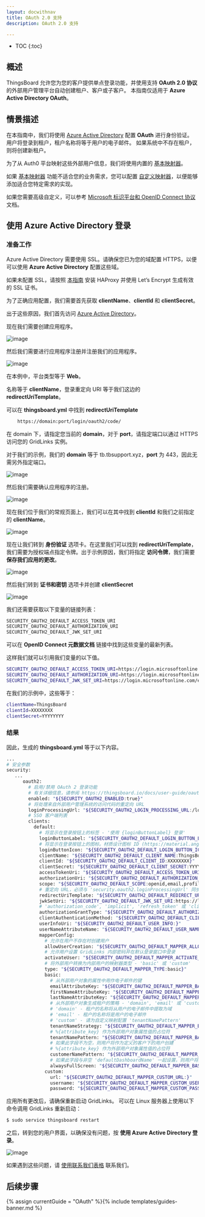```yaml
---
layout: docwithnav
title: OAuth 2.0 支持
description: OAuth 2.0 支持

---
```


* TOC
{:toc}

## 概述
ThingsBoard 允许您为您的客户提供单点登录功能，并使用支持 **OAuth 2.0 协议** 的外部用户管理平台自动创建租户、客户或子客户。
本指南仅适用于 **Azure Active Directory OAuth**。
## 情景描述

在本指南中，我们将使用 [Azure Active Directory](https://portal.azure.com/) 配置 **OAuth** 进行身份验证。
用户将登录到租户，租户名称将等于用户的电子邮件。
如果系统中不存在租户，则将创建新租户。

为了从 Auth0 平台映射这些外部用户信息，我们将使用内置的 [基本映射器](/docs/user-guide/oauth-2-support/#basic-mapper)。

如果 [基本映射器](/docs/user-guide/oauth-2-support/#basic-mapper) 功能不适合您的业务需求，您可以配置 [自定义映射器](/docs/user-guide/oauth-2-support/#custom-mapper)，以便能够添加适合您特定需求的实现。

如果您需要高级自定义，可以参考 [Microsoft 标识平台和 OpenID Connect 协议](https://docs.microsoft.com/en-us/azure/active-directory/develop/v2-protocols-oidc) 文档。

## 使用 Azure Active Directory 登录

### 准备工作

Azure Active Directory 需要使用 SSL。请确保您已为您的域配置 HTTPS，以便可以使用 **Azure Active Directory** 配置这些域。

如果未配置 SSL，请按照 [本指南](/docs/user-guide/install/pe/add-haproxy-ubuntu/) 安装 HAProxy 并使用 Let’s Encrypt 生成有效的 SSL 证书。


为了正确应用配置，我们需要首先获取 **clientName**、**clientId** 和 **clientSecret**。

出于这些原因，我们首先访问 [Azure Active Directory](https://portal.azure.com/#blade/Microsoft_AAD_IAM/ActiveDirectoryMenuBlade/Overview)。

现在我们需要创建应用程序。

![image](/images/user-guide/oauth-2-support/azure/azure-go-for-ad.png)

然后我们需要进行应用程序注册并注册我们的应用程序。

![image](/images/user-guide/oauth-2-support/azure/azure-go-for-and-create-application.png)

在本例中，平台类型等于 **Web**。

名称等于 **clientName**，登录重定向 URI 等于我们这边的 **redirectUriTemplate**。

可以在 **thingsboard.yml** 中找到 **redirectUriTemplate**

```bash
    https://domain:port/login/oauth2/code/
```

在 domain 下，请指定您当前的 **domain**，对于 **port**，请指定端口以通过 HTTPS 访问您的 GridLinks 实例。

对于我们的示例，我们的 **domain** 等于 tb.tbsupport.xyz，**port** 为 443，因此无需另外指定端口。


![image](/images/user-guide/oauth-2-support/azure/azure-create-application.png)

然后我们需要确认应用程序的注册。

![image](/images/user-guide/oauth-2-support/azure/azure-application-general-data.png)

现在我们位于我们的常规页面上，我们可以在其中找到 **clientId** 和我们之前指定的 **clientName**。


![image](/images/user-guide/oauth-2-support/azure/azure-application-authentication.png)

现在让我们转到 **身份验证** 选项卡。在这里我们可以找到 **redirectUriTemplate**，我们需要为授权端点指定令牌。出于示例原因，我们将指定 **访问令牌**，我们需要 **保存我们应用的更改**。

![image](/images/user-guide/oauth-2-support/azure/azure-application-secrets.png)

然后我们转到 **证书和密钥** 选项卡并创建 **clientSecret**

![image](/images/user-guide/oauth-2-support/azure/azure-application-endpoints.png)

我们还需要获取以下变量的链接列表：

```bash
SECURITY_OAUTH2_DEFAULT_ACCESS_TOKEN_URI
SECURITY_OAUTH2_DEFAULT_AUTHORIZATION_URI
SECURITY_OAUTH2_DEFAULT_JWK_SET_URI
```

可以在 **OpenID Connect 元数据文档** 链接中找到这些变量的最新列表。

这样我们就可以引用我们变量的以下值。
```bash
SECURITY_OAUTH2_DEFAULT_ACCESS_TOKEN_URI=https://login.microsoftonline.com/example-tenant-id/oauth2/token
SECURITY_OAUTH2_DEFAULT_AUTHORIZATION_URI=https://login.microsoftonline.com/example-tenant-id/oauth2/authorize
SECURITY_OAUTH2_DEFAULT_JWK_SET_URI=https://login.microsoftonline.com/example-tenant-id/discovery/keys
```

在我们的示例中，这些等于：
```bash
clientName=ThingsBoard
clientId=XXXXXXXX
clientSecret=YYYYYYYY
```


### 结果

因此，生成的 **thingsboard.yml** 等于以下内容。

```bash
...
# 安全参数
security:
   ...
      oauth2:
        # 启用/禁用 OAuth 2 登录功能
        # 有关详细信息，请参阅 https://thingsboard.io/docs/user-guide/oauth-2-support/
        enabled: "${SECURITY_OAUTH2_ENABLED:true}"
        # 将处理来自外部用户管理系统的访问代码的重定向 URL
        loginProcessingUrl: "${SECURITY_OAUTH2_LOGIN_PROCESSING_URL:/login/oauth2/code/}"
        # SSO 客户端列表
        clients:
          default:
            # 将显示在登录按钮上的标签 - '使用 {loginButtonLabel} 登录'
            loginButtonLabel: "${SECURITY_OAUTH2_DEFAULT_LOGIN_BUTTON_LABEL:Azure Active Directory}"
            # 将显示在登录按钮上的图标。材质设计图标 ID (https://material.angularjs.org/latest/api/directive/mdIcon)
            loginButtonIcon: "${SECURITY_OAUTH2_DEFAULT_LOGIN_BUTTON_ICON:}"
            clientName: "${SECURITY_OAUTH2_DEFAULT_CLIENT_NAME:ThingsBoard}"
            clientId: "${SECURITY_OAUTH2_DEFAULT_CLIENT_ID:XXXXXXXX}"
            clientSecret: "${SECURITY_OAUTH2_DEFAULT_CLIENT_SECRET:YYYYYYYY}"
            accessTokenUri: "${SECURITY_OAUTH2_DEFAULT_ACCESS_TOKEN_URI:https://login.microsoftonline.com/example-tenant-id/oauth2/token}"
            authorizationUri: "${SECURITY_OAUTH2_DEFAULT_AUTHORIZATION_URI:https://login.microsoftonline.com/example-tenant-id/oauth2/authorize}"
            scope: "${SECURITY_OAUTH2_DEFAULT_SCOPE:openid,email,profile}"
            # 重定向 URL，必须与 'security.oauth2.loginProcessingUrl' 同步，但添加了域名
            redirectUriTemplate: "${SECURITY_OAUTH2_DEFAULT_REDIRECT_URI_TEMPLATE:https://tb.tbsupport.xyz/login/oauth2/code/}"
            jwkSetUri: "${SECURITY_OAUTH2_DEFAULT_JWK_SET_URI:https://login.microsoftonline.com/example-tenant-id/discovery/keys}"
            # 'authorization_code', 'implicit', 'refresh_token' 或 'client_credentials'
            authorizationGrantType: "${SECURITY_OAUTH2_DEFAULT_AUTHORIZATION_GRANT_TYPE:authorization_code}"
            clientAuthenticationMethod: "${SECURITY_OAUTH2_DEFAULT_CLIENT_AUTHENTICATION_METHOD:post}" # basic 或 post
            userInfoUri: "${SECURITY_OAUTH2_DEFAULT_USER_INFO:}"
            userNameAttributeName: "${SECURITY_OAUTH2_DEFAULT_USER_NAME_ATTRIBUTE_NAME:email}"
            mapperConfig:
              # 允许在用户不存在时创建用户
              allowUserCreation: "${SECURITY_OAUTH2_DEFAULT_MAPPER_ALLOW_USER_CREATION:true}"
              # 允许用户设置 GridLinks 内部密码并在默认登录窗口中登录
              activateUser: "${SECURITY_OAUTH2_DEFAULT_MAPPER_ACTIVATE_USER:false}"
              # 将外部用户转换为内部用户的映射器类型 - 'basic' 或 'custom'
              type: "${SECURITY_OAUTH2_DEFAULT_MAPPER_TYPE:basic}"
              basic:
                # 从外部用户对象的属性中用作电子邮件的键
                emailAttributeKey: "${SECURITY_OAUTH2_DEFAULT_MAPPER_BASIC_EMAIL_ATTRIBUTE_KEY:email}"
                firstNameAttributeKey: "${SECURITY_OAUTH2_DEFAULT_MAPPER_BASIC_FIRST_NAME_ATTRIBUTE_KEY:}"
                lastNameAttributeKey: "${SECURITY_OAUTH2_DEFAULT_MAPPER_BASIC_LAST_NAME_ATTRIBUTE_KEY:}"
                # 从外部用户对象生成租户的策略 - 'domain', 'email' 或 'custom'
                # 'domain' - 租户的名称将从用户的电子邮件中提取为域
                # 'email' - 租户的名称将是用户的电子邮件
                # 'custom' - 请为自定义映射配置 'tenantNamePattern'
                tenantNameStrategy: "${SECURITY_OAUTH2_DEFAULT_MAPPER_BASIC_TENANT_NAME_STRATEGY:domain}"
                # %{attribute_key} 作为外部用户对象属性值的占位符
                tenantNamePattern: "${SECURITY_OAUTH2_DEFAULT_MAPPER_BASIC_TENANT_NAME_PATTERN:}"
                # 如果此字段不为空，则用户将作为定义的客户下的用户创建
                # %{attribute_key} 作为外部用户对象属性值的占位符
                customerNamePattern: "${SECURITY_OAUTH2_DEFAULT_MAPPER_BASIC_CUSTOMER_NAME_PATTERN:}"
                # 如果此字段与非空 'defaultDashboardName' 一起设置，则用户将从定义的仪表板以全屏模式开始
                alwaysFullScreen: "${SECURITY_OAUTH2_DEFAULT_MAPPER_BASIC_ALWAYS_FULL_SCREEN:false}"
              custom:
                url: "${SECURITY_OAUTH2_DEFAULT_MAPPER_CUSTOM_URL:}"
                username: "${SECURITY_OAUTH2_DEFAULT_MAPPER_CUSTOM_USERNAME:}"
                password: "${SECURITY_OAUTH2_DEFAULT_MAPPER_CUSTOM_PASSWORD:}"
```


应用所有更改后，请确保重新启动 GridLinks。
可以在 Linux 服务器上使用以下命令调用 GridLinks 重新启动：
```bash
$ sudo service thingsboard restart
```

之后，转到您的用户界面，以确保没有问题，按 **使用 Azure Active Directory 登录**。

![image](/images/user-guide/oauth-2-support/azure/azure-login.png)

如果遇到这些问题，请 [使用联系我们表格](/docs/contact-us/) 联系我们。

## 后续步骤

{% assign currentGuide = "OAuth" %}{% include templates/guides-banner.md %}